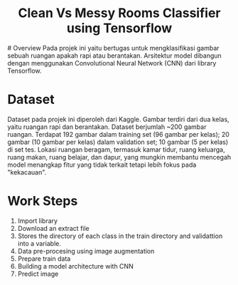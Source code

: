 <h1 align="center"> Clean Vs Messy Rooms Classifier using Tensorflow </h1>
# Overview
Pada projek ini yaitu bertugas untuk mengklasifikasi gambar sebuah ruangan apakah rapi atau berantakan. Arsitektur model dibangun dengan menggunakan Convolutional Neural Network (CNN) dari library Tensorflow. 

# Dataset
Dataset pada projek ini diperoleh dari Kaggle. Gambar terdiri dari dua kelas, yaitu ruangan rapi dan berantakan. Dataset berjumlah ~200 gambar ruangan. Terdapat 192 gambar dalam training set (96 gambar per kelas); 20 gambar (10 gambar per kelas) dalam validation set; 10 gambar (5 per kelas) di set tes. Lokasi ruangan beragam, termasuk kamar tidur, ruang keluarga, ruang makan, ruang belajar, dan dapur, yang mungkin membantu mencegah model menangkap fitur yang tidak terkait tetapi lebih fokus pada "kekacauan".

# Work Steps
<ol>
  <li>Import library</li>
  <li>Download an extract file</li>
  <li>Stores the directory of each class in the train directory and validattion into a variable.</li>
  <li>Data pre-procesing using image augmentation</li>
  <li>Prepare train data</li>
  <li>Building a model architecture with CNN</li>
  <li>Predict image</li>
</ol>  
